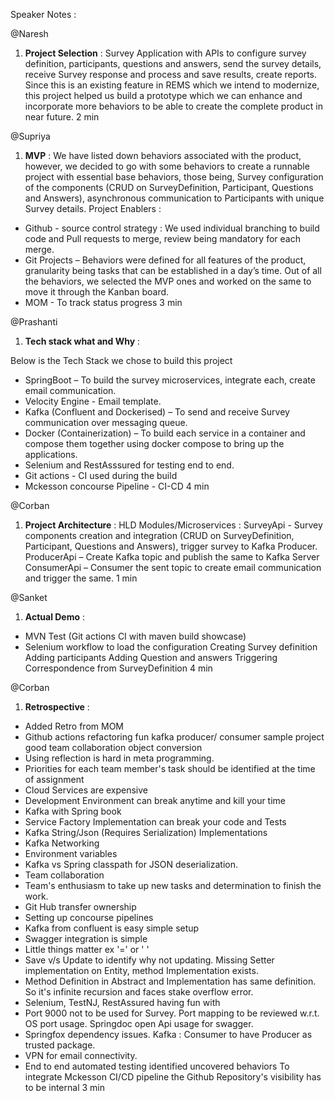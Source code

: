 Speaker Notes :

@Naresh
1. __Project Selection__ : 
Survey Application with APIs to configure survey definition, participants, questions and answers, send the survey details, receive Survey response and
process and save results, create reports.
Since this is an existing feature in REMS which we intend to modernize, this project helped us build a prototype which we can enhance and incorporate more behaviors to be able to create
the complete product in near future.
2 min

@Supriya
1. __MVP__ : 
We have listed down behaviors associated with the product, however, we decided to go with some behaviors to create a runnable project with essential base behaviors,
those being, Survey configuration  of the components (CRUD on SurveyDefinition, Participant, Questions and Answers), asynchronous communication to Participants with
unique Survey details.
Project Enablers :
  - Github - source control strategy : We used individual branching to build code and Pull requests to merge, review being mandatory for each merge.
  - Git Projects – Behaviors were defined for all features of the product, granularity being tasks that can be established in a day’s time. Out of all the behaviors, we selected the MVP ones and worked on the same to move it through the Kanban board.
  - MOM - To track status progress
3 min

@Prashanti
1. __Tech stack what and Why__ : 

Below is the Tech Stack we chose to build this project

- SpringBoot – To build the survey microservices, integrate each, create email communication.
- Velocity Engine - Email template.
- Kafka (Confluent and Dockerised) – To send and receive Survey communication over messaging queue.
- Docker (Containerization) – To build each service in a container and compose them together using docker compose to bring up the applications.
- Selenium and RestAsssured for testing end to end.
- Git actions - CI used during the build
- Mckesson concourse Pipeline - CI-CD
4 min

@Corban
1. __Project Architecture__ : 
HLD
   Modules/Microservices :
    SurveyApi - Survey components creation and integration (CRUD on SurveyDefinition, Participant, Questions and Answers), trigger survey to Kafka Producer.
    ProducerApi – Create Kafka topic and publish the same to Kafka Server
    ConsumerApi – Consumer the sent topic to create email communication and trigger the same.
1 min

@Sanket
1. __Actual Demo__ :
  - MVN Test (Git actions CI with maven build showcase)
  - Selenium workflow to load the configuration
     Creating Survey definition
     Adding participants
     Adding Question and answers
     Triggering Correspondence from SurveyDefinition
4 min

@Corban
1. __Retrospective__ :
 - Added Retro from MOM
  - Github actions refactoring fun kafka producer/ consumer sample project good team collaboration object conversion 
 - Using reflection is hard in meta programming.
 - Priorities for each team member's task should be identified at the time of assignment
 - Cloud Services are expensive
 - Development Environment can break anytime and kill your time
 - Kafka with Spring book
 - Service Factory Implementation can break your code and Tests
 - Kafka String/Json (Requires Serialization) Implementations
 - Kafka Networking
 - Environment variables
 - Kafka vs Spring classpath for JSON deserialization.
 - Team collaboration
 - Team's enthusiasm to take up new tasks and determination to finish the work.
 - Git Hub transfer ownership
 - Setting up concourse pipelines
 - Kafka from confluent is easy simple setup
 - Swagger integration is simple
 - Little things matter ex '=' or ' '
 - Save v/s Update to identify why not updating. Missing Setter implementation on Entity, method Implementation exists.
 - Method Definition in Abstract and Implementation has same definition. So it's infinite recursion and faces stake overflow error.
 - Selenium, TestNJ, RestAssured having fun with
 - Port 9000 not to be used for Survey. Port mapping to be reviewed w.r.t. OS port usage. Springdoc open Api usage for swagger. 
 - Springfox dependency issues. Kafka : Consumer to have Producer as trusted package. 
 - VPN for email connectivity.
 - End to end automated testing identified uncovered behaviors To integrate Mckesson CI/CD pipeline the Github Repository's visibility has to be internal
3 min
